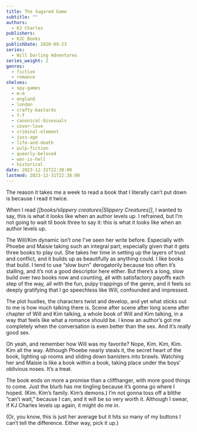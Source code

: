 ```yaml
---
title: The Sugared Game
subtitle: ""
authors:
  - KJ Charles
publishers:
  - KJC Books
publishDate: 2020-09-23
series:
  - Will Darling Adventures
series_weight: 2
genres:
  - fiction
  - romance
shelves:
  - spy-games
  - m-m
  - england
  - london
  - crafty-bastards
  - f-f
  - canonical-bisexuals
  - cover-love
  - criminal-element
  - jazz-age
  - life-and-death
  - pulp-fiction
  - queerly-beloved
  - war-is-hell
  - historical
date: 2023-12-31T22:38:00
lastmod: 2023-12-31T22:38:00
---
```

The reason it takes me a week to read a book that I literally can’t put down is because I read it twice.  
  
When I read *[[books/slippery creatures|Slippery Creatures]]*, I wanted to say, this is what it looks like when an author levels up. I refrained, but I’m not going to wait til book three to say it: this is what it looks like when an author levels up.  
  
The Will/Kim dynamic isn’t one I’ve seen her write before. Especially with Phoebe and Maisie taking such an integral part; especially given that it gets three books to play out. She takes her time in setting up the layers of trust and conflict, and it builds up as beautifully as anything could. I like books that build. I tend to use “slow burn” derogatorily because too often it’s stalling, and it’s not a good descriptor here either. But there’s a long, slow build over two books now and counting, all with satisfactory payoffs each step of the way, all with the fun, pulpy trappings of the genre, and it feels so deeply gratifying that I go speechless like Will, confounded and impressed.  
  
The plot hustles, the characters twist and develop, and yet what sticks out to me is how much talking there is. Scene after scene after long scene after chapter of Will and Kim talking, a whole book of Will and Kim talking, in a way that feels like what a romance should be. I know an author’s got me completely when the conversation is even better than the sex. And it’s _really_ good sex.  
  
Oh yeah, and remember how Will was my favorite? Nope, Kim. Kim, Kim. Kim all the way. Although Phoebe nearly steals it, the secret heart of the book, lighting up rooms and sliding down banisters into brawls. Watching her and Maisie is like a book within a book, taking place under the boys’ oblivious noses. It’s a treat.  
  
The book ends on more a promise than a cliffhanger, with more good things to come. Just the blurb has me tingling because it’s gonna go where I hoped. (Kim. Kim’s family. Kim’s demons.) I’m not gonna toss off a blithe “can’t wait,” because I can, and it will be so very worth it. Although I swear, if KJ Charles levels up again, it might do me in.  
  
(Or, you know, this is just her average but it hits so many of my buttons I can’t tell the difference. Either way, pick it up.)